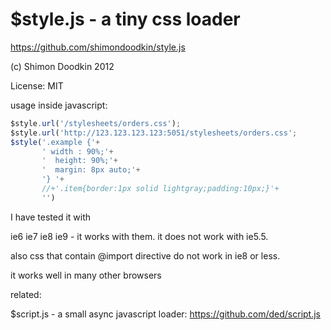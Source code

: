 $style.js - a tiny css loader
========

https://github.com/shimondoodkin/style.js

(c) Shimon Doodkin 2012

License: MIT

usage inside javascript:

```javascript
$style.url('/stylesheets/orders.css');
$style.url('http://123.123.123.123:5051/stylesheets/orders.css';
$style('.example {'+
       ' width : 90%;'+
       '  height: 90%;'+
       '  margin: 8px auto;'+
       '} '+
       //+'.item{border:1px solid lightgray;padding:10px;}'+
       '')
```

I have tested it with 

ie6 ie7 ie8 ie9 - it works with them. it does not work with ie5.5.

also css that contain @import directive do not work in ie8 or less.

it works well in many other browsers


related:

$script.js - a small async javascript loader: https://github.com/ded/script.js
